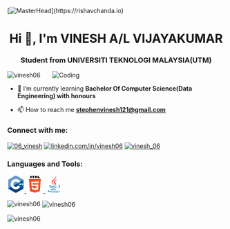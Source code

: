 [![MasterHead](https://1.bp.blogspot.com/-7A4WynwLsM...)](https://rishavchanda.io)
<h1 align="center">Hi 👋, I'm VINESH A/L VIJAYAKUMAR</h1>
<h3 align="center">Student from UNIVERSITI TEKNOLOGI MALAYSIA(UTM)</h3>
<img align="right" alt="Coding" width="400" src="https://cdn.dribbble.com/users/116207...">

<p align="left"> <img src="https://komarev.com/ghpvc/?username=vinesh06&label=Profile%20views&color=0e75b6&style=flat" alt="vinesh06" /> </p>

- 🌱 I’m currently learning **Bachelor Of Computer Science(Data Engineering) with honours**

- 📫 How to reach me **stephenvinesh121@gmail.com**

<h3 align="left">Connect with me:</h3>
<p align="left">
<a href="https://twitter.com/06_vinesh" target="blank"><img align="center" src="https://raw.githubusercontent.com/rahuldkjain/github-profile-readme-generator/master/src/images/icons/Social/twitter.svg" alt="06_vinesh" height="30" width="40" /></a>
<a href="https://linkedin.com/in/linkedin.com/in/vinesh06" target="blank"><img align="center" src="https://raw.githubusercontent.com/rahuldkjain/github-profile-readme-generator/master/src/images/icons/Social/linked-in-alt.svg" alt="linkedin.com/in/vinesh06" height="30" width="40" /></a>
<a href="https://instagram.com/vinesh_06" target="blank"><img align="center" src="https://raw.githubusercontent.com/rahuldkjain/github-profile-readme-generator/master/src/images/icons/Social/instagram.svg" alt="vinesh_06" height="30" width="40" /></a>
</p>

<h3 align="left">Languages and Tools:</h3>
<p align="left"> <a href="https://www.w3schools.com/cpp/" target="_blank" rel="noreferrer"> <img src="https://raw.githubusercontent.com/devicons/devicon/master/icons/cplusplus/cplusplus-original.svg" alt="cplusplus" width="40" height="40"/> </a> <a href="https://www.w3.org/html/" target="_blank" rel="noreferrer"> <img src="https://raw.githubusercontent.com/devicons/devicon/master/icons/html5/html5-original-wordmark.svg" alt="html5" width="40" height="40"/> </a> <a href="https://www.java.com" target="_blank" rel="noreferrer"> <img src="https://raw.githubusercontent.com/devicons/devicon/master/icons/java/java-original.svg" alt="java" width="40" height="40"/> </a> </p>

<p><img align="left" src="https://github-readme-stats.vercel.app/api/top-langs?username=vinesh06&show_icons=true&locale=en&layout=compact" alt="vinesh06" /></p>

<p>&nbsp;<img align="center" src="https://github-readme-stats.vercel.app/api?username=vinesh06&show_icons=true&locale=en" alt="vinesh06" /></p>

<p><img align="center" src="https://github-readme-streak-stats.herokuapp.com/?user=vinesh06&" alt="vinesh06" /></p>

